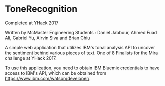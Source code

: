 # ToneRecognition

Completed at YHack 2017

Written by McMaster Engineering Students : Daniel Jabbour, Ahmed Fuad Ali, Gabriel Yu, Airvin Siva and Brian Chiu

A simple web application that utilizes IBM's tonal analysis API to uncover the sentiment behind various pieces of text. One of 8 Finalists for the Mira challenge at YHack 2017.

To use this application, you need to obtain IBM Bluemix credentials to have access to IBM's API, which can be obtained from https://www.ibm.com/watson/developer/. 
